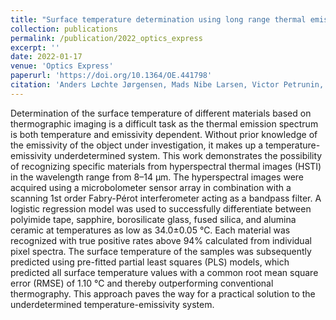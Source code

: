 ```yaml
---
title: "Surface temperature determination using long range thermal emission spectroscopy based on a first order scanning Fabry-Pérot interferometer"
collection: publications
permalink: /publication/2022_optics_express
excerpt: ''
date: 2022-01-17
venue: 'Optics Express'
paperurl: 'https://doi.org/10.1364/OE.441798'
citation: 'Anders Løchte Jørgensen, Mads Nibe Larsen, Victor Petrunin, Jakob Kjelstrup-Hansen, and Bjarke Jørgensen, "Surface temperature determination using long range thermal emission spectroscopy based on a first order scanning Fabry-Pérot interferometer," Opt. Express 30, 2186-2196 (2022)'
---
```

Determination of the surface temperature of different materials based on thermographic imaging is a difficult task as the thermal emission spectrum is both temperature and emissivity dependent. Without prior knowledge of the emissivity of the object under investigation, it makes up a temperature-emissivity underdetermined system. This work demonstrates the possibility of recognizing specific materials from hyperspectral thermal images (HSTI) in the wavelength range from 8–14 µm. The hyperspectral images were acquired using a microbolometer sensor array in combination with a scanning 1st order Fabry-Pérot interferometer acting as a bandpass filter. A logistic regression model was used to successfully differentiate between polyimide tape, sapphire, borosilicate glass, fused silica, and alumina ceramic at temperatures as low as 34.0±0.05 °C. Each material was recognized with true positive rates above 94% calculated from individual pixel spectra. The surface temperature of the samples was subsequently predicted using pre-fitted partial least squares (PLS) models, which predicted all surface temperature values with a common root mean square error (RMSE) of 1.10 °C and thereby outperforming conventional thermography. This approach paves the way for a practical solution to the underdetermined temperature-emissivity system.